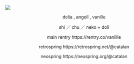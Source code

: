 ![](https://files.catbox.moe/qpivdd.png)
<p align="center"> delia , angell , vanille </p>

<p align="center"> shi ／ chu ／ neko + doll </p>

<p align="center"> main rentry https://rentry.co/vaniille </p> 

<p align="center"> retrospring https://retrospring.net/@catalan </p>
  
<p align="center"> neospring https://neospring.org/@catalan </p> 
